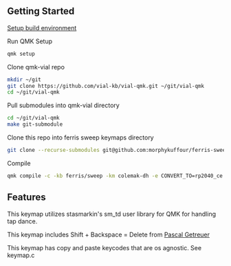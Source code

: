 ## Getting Started
[Setup build environment](https://docs.qmk.fm/newbs_getting_started#set-up-your-environment)

Run QMK Setup
```bash
qmk setup
```

Clone qmk-vial repo
```bash
mkdir ~/git
git clone https://github.com/vial-kb/vial-qmk.git ~/git/vial-qmk
cd ~/git/vial-qmk
```

Pull submodules into qmk-vial directory
```bash
cd ~/git/vial-qmk
make git-submodule
```

Clone this repo into ferris sweep keymaps directory
```bash
git clone --recurse-submodules git@github.com:morphykuffour/ferris-sweep-qmk-keymap.git ~/git/vial-qmk/keyboards/ferris/sweep/keymaps/colemak-dh
```

Compile
```bash
qmk compile -c -kb ferris/sweep -km colemak-dh -e CONVERT_TO=rp2040_ce
```

## Features
This keymap utilizes stasmarkin's sm_td user library for QMK for handling tap dance.

This keymap includes Shift + Backspace = Delete from [Pascal Getreuer](https://getreuer.info/posts/keyboards/macros3/index.html)

This keymap has copy and paste keycodes that are os agnostic. See keymap.c
